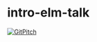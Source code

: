 # intro-elm-talk
[![GitPitch](https://gitpitch.com/assets/badge.svg)](https://gitpitch.com/IGZangelsanchez/intro-elm-talk/master?grs=github&t=night)
